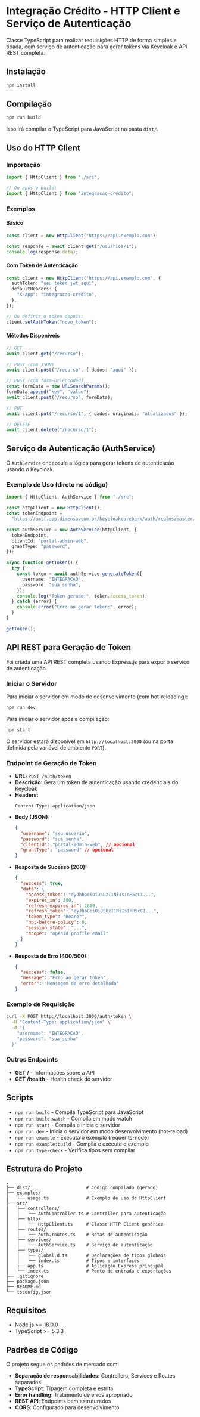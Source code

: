# Integração Crédito - HTTP Client e Serviço de Autenticação

Classe TypeScript para realizar requisições HTTP de forma simples e tipada, com serviço de autenticação para gerar tokens via Keycloak e API REST completa.

## Instalação

```bash
npm install
```

## Compilação

```bash
npm run build
```

Isso irá compilar o TypeScript para JavaScript na pasta `dist/`.

## Uso do HTTP Client

### Importação

```typescript
import { HttpClient } from "./src";

// Ou após o build:
import { HttpClient } from "integracao-credito";
```

### Exemplos

#### Básico

```typescript
const client = new HttpClient("https://api.exemplo.com");

const response = await client.get("/usuarios/1");
console.log(response.data);
```

#### Com Token de Autenticação

```typescript
const client = new HttpClient("https://api.exemplo.com", {
  authToken: "seu_token_jwt_aqui",
  defaultHeaders: {
    "X-App": "integracao-credito",
  },
});

// Ou definir o token depois:
client.setAuthToken("novo_token");
```

#### Métodos Disponíveis

```typescript
// GET
await client.get("/recurso");

// POST (com JSON)
await client.post("/recurso", { dados: "aqui" });

// POST (com form-urlencoded)
const formData = new URLSearchParams();
formData.append("key", "value");
await client.post("/recurso", formData);

// PUT
await client.put("/recurso/1", { dados: originais: "atualizados" });

// DELETE
await client.delete("/recurso/1");
```

## Serviço de Autenticação (AuthService)

O `AuthService` encapsula a lógica para gerar tokens de autenticação usando o Keycloak.

### Exemplo de Uso (direto no código)

```typescript
import { HttpClient, AuthService } from "./src";

const httpClient = new HttpClient();
const tokenEndpoint =
  "https://amtf.app.dimensa.com.br/keycloakcorebank/auth/realms/master/protocol/openid-connect/token";

const authService = new AuthService(httpClient, {
  tokenEndpoint,
  clientId: "portal-admin-web",
  grantType: "password",
});

async function getToken() {
  try {
    const token = await authService.generateToken({
      username: "INTEGRACAO",
      password: "sua_senha",
    });
    console.log("Token gerado:", token.access_token);
  } catch (error) {
    console.error("Erro ao gerar token:", error);
  }
}

getToken();
```

## API REST para Geração de Token

Foi criada uma API REST completa usando Express.js para expor o serviço de autenticação.

### Iniciar o Servidor

Para iniciar o servidor em modo de desenvolvimento (com hot-reloading):

```bash
npm run dev
```

Para iniciar o servidor após a compilação:

```bash
npm start
```

O servidor estará disponível em `http://localhost:3000` (ou na porta definida pela variável de ambiente `PORT`).

### Endpoint de Geração de Token

- **URL:** `POST /auth/token`
- **Descrição:** Gera um token de autenticação usando credenciais do Keycloak
- **Headers:**
  ```
  Content-Type: application/json
  ```
- **Body (JSON):**
  ```json
  {
    "username": "seu_usuario",
    "password": "sua_senha",
    "clientId": "portal-admin-web", // opcional
    "grantType": "password" // opcional
  }
  ```
- **Resposta de Sucesso (200):**
  ```json
  {
    "success": true,
    "data": {
      "access_token": "eyJhbGciOiJSUzI1NiIsInR5cCI...",
      "expires_in": 300,
      "refresh_expires_in": 1800,
      "refresh_token": "eyJhbGciOiJSUzI1NiIsInR5cCI...",
      "token_type": "Bearer",
      "not-before-policy": 0,
      "session_state": "...",
      "scope": "openid profile email"
    }
  }
  ```
- **Resposta de Erro (400/500):**
  ```json
  {
    "success": false,
    "message": "Erro ao gerar token",
    "error": "Mensagem de erro detalhada"
  }
  ```

### Exemplo de Requisição

```bash
curl -X POST http://localhost:3000/auth/token \
  -H "Content-Type: application/json" \
  -d '{
    "username": "INTEGRACAO",
    "password": "sua_senha"
  }'
```

### Outros Endpoints

- **GET /** - Informações sobre a API
- **GET /health** - Health check do servidor

## Scripts

- `npm run build` - Compila TypeScript para JavaScript
- `npm run build:watch` - Compila em modo watch
- `npm run start` - Compila e inicia o servidor
- `npm run dev` - Inicia o servidor em modo desenvolvimento (hot-reload)
- `npm run example` - Executa o exemplo (requer ts-node)
- `npm run example:build` - Compila e executa o exemplo
- `npm run type-check` - Verifica tipos sem compilar

## Estrutura do Projeto

```
.
├── dist/                     # Código compilado (gerado)
├── examples/
│   └── usage.ts              # Exemplo de uso do HttpClient
├── src/
│   ├── controllers/
│   │   └── AuthController.ts # Controller para autenticação
│   ├── http/
│   │   └── HttpClient.ts     # Classe HTTP Client genérica
│   ├── routes/
│   │   └── auth.routes.ts    # Rotas de autenticação
│   ├── services/
│   │   └── AuthService.ts    # Serviço de autenticação
│   ├── types/
│   │   ├── global.d.ts       # Declarações de tipos globais
│   │   └── index.ts          # Tipos e interfaces
│   ├── app.ts                # Aplicação Express principal
│   └── index.ts              # Ponto de entrada e exportações
├── .gitignore
├── package.json
├── README.md
└── tsconfig.json
```

## Requisitos

- Node.js >= 18.0.0
- TypeScript >= 5.3.3

## Padrões de Código

O projeto segue os padrões de mercado com:

- **Separação de responsabilidades**: Controllers, Services e Routes separados
- **TypeScript**: Tipagem completa e estrita
- **Error handling**: Tratamento de erros apropriado
- **REST API**: Endpoints bem estruturados
- **CORS**: Configurado para desenvolvimento

